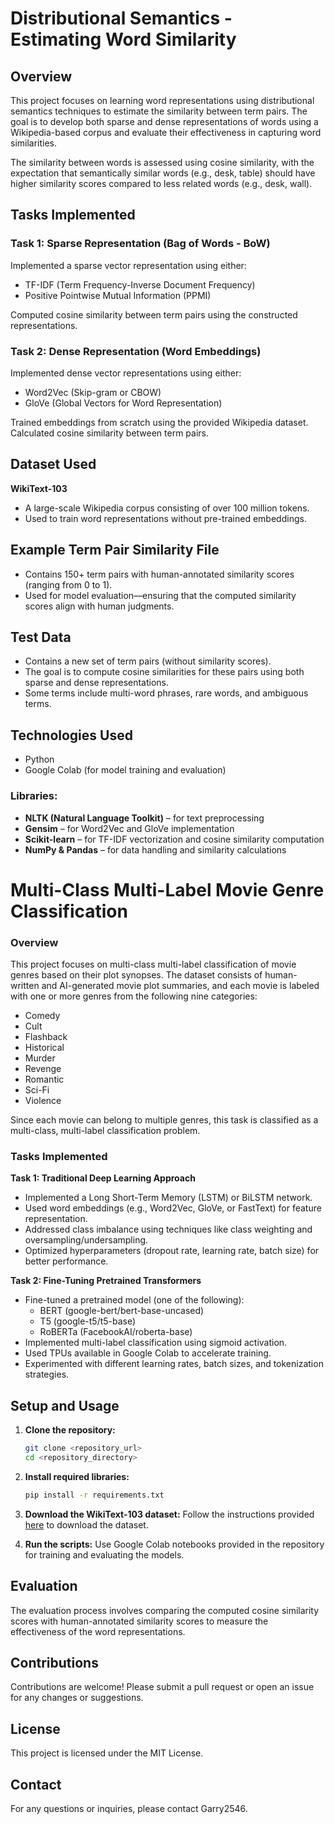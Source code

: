 # Distributional Semantics - Estimating Word Similarity

## Overview

This project focuses on learning word representations using distributional semantics techniques to estimate the similarity between term pairs. The goal is to develop both sparse and dense representations of words using a Wikipedia-based corpus and evaluate their effectiveness in capturing word similarities.

The similarity between words is assessed using cosine similarity, with the expectation that semantically similar words (e.g., desk, table) should have higher similarity scores compared to less related words (e.g., desk, wall).

## Tasks Implemented

### Task 1: Sparse Representation (Bag of Words - BoW)
Implemented a sparse vector representation using either:
- TF-IDF (Term Frequency-Inverse Document Frequency)
- Positive Pointwise Mutual Information (PPMI)

Computed cosine similarity between term pairs using the constructed representations.

### Task 2: Dense Representation (Word Embeddings)
Implemented dense vector representations using either:
- Word2Vec (Skip-gram or CBOW)
- GloVe (Global Vectors for Word Representation)

Trained embeddings from scratch using the provided Wikipedia dataset.
Calculated cosine similarity between term pairs.

## Dataset Used
**WikiText-103**
- A large-scale Wikipedia corpus consisting of over 100 million tokens.
- Used to train word representations without pre-trained embeddings.

## Example Term Pair Similarity File
- Contains 150+ term pairs with human-annotated similarity scores (ranging from 0 to 1).
- Used for model evaluation—ensuring that the computed similarity scores align with human judgments.

## Test Data
- Contains a new set of term pairs (without similarity scores).
- The goal is to compute cosine similarities for these pairs using both sparse and dense representations.
- Some terms include multi-word phrases, rare words, and ambiguous terms.

## Technologies Used
- Python
- Google Colab (for model training and evaluation)

### Libraries:
- **NLTK (Natural Language Toolkit)** – for text preprocessing
- **Gensim** – for Word2Vec and GloVe implementation
- **Scikit-learn** – for TF-IDF vectorization and cosine similarity computation
- **NumPy & Pandas** – for data handling and similarity calculations

# Multi-Class Multi-Label Movie Genre Classification

### Overview
This project focuses on multi-class multi-label classification of movie genres based on their plot synopses. The dataset consists of human-written and AI-generated movie plot summaries, and each movie is labeled with one or more genres from the following nine categories:

- Comedy
- Cult
- Flashback
- Historical
- Murder
- Revenge
- Romantic
- Sci-Fi
- Violence

Since each movie can belong to multiple genres, this task is classified as a multi-class, multi-label classification problem.

### Tasks Implemented

**Task 1: Traditional Deep Learning Approach**
- Implemented a Long Short-Term Memory (LSTM) or BiLSTM network.
- Used word embeddings (e.g., Word2Vec, GloVe, or FastText) for feature representation.
- Addressed class imbalance using techniques like class weighting and oversampling/undersampling.
- Optimized hyperparameters (dropout rate, learning rate, batch size) for better performance.

**Task 2: Fine-Tuning Pretrained Transformers**
- Fine-tuned a pretrained model (one of the following):
  - BERT (google-bert/bert-base-uncased)
  - T5 (google-t5/t5-base)
  - RoBERTa (FacebookAI/roberta-base)
- Implemented multi-label classification using sigmoid activation.
- Used TPUs available in Google Colab to accelerate training.
- Experimented with different learning rates, batch sizes, and tokenization strategies.

## Setup and Usage

1. **Clone the repository:**
   ```sh
   git clone <repository_url>
   cd <repository_directory>
   ```

2. **Install required libraries:**
   ```sh
   pip install -r requirements.txt
   ```

3. **Download the WikiText-103 dataset:**
   Follow the instructions provided [here](https://blog.einstein.ai/the-wikitext-long-term-dependency-language-modeling-dataset/) to download the dataset.

4. **Run the scripts:**
   Use Google Colab notebooks provided in the repository for training and evaluating the models.

## Evaluation
The evaluation process involves comparing the computed cosine similarity scores with human-annotated similarity scores to measure the effectiveness of the word representations.

## Contributions
Contributions are welcome! Please submit a pull request or open an issue for any changes or suggestions.

## License
This project is licensed under the MIT License.

## Contact
For any questions or inquiries, please contact Garry2546.
